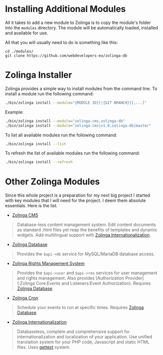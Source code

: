 # Installing Additional Modules

All it takes to add a new module to Zolinga is to copy the module's folder into the `modules` directory. The module will be automatically loaded, installed and available for use.

All that you will usually need to do is something like this:

```
cd ./modules/
git clone https://github.com/webdevelopers-eu/zolinga-db
```

# Zolinga Installer

Zolinga provides a simple way to install modules from the command line. To install a module run the following command:

```bash
./bin/zolinga install --module="{MODULE ID}[|{GIT BRANCH}][,...]"
```

Example:

```bash
./bin/zolinga install --module="zolinga-cms,zolinga-db"
./bin/zolinga install --module="zolinga-cms|v1.0,zolinga-db|master"
```

To list all available modules run the following command:

```bash
./bin/zolinga install --list
```

To refresh the list of available modules run the following command:

```bash
./bin/zolinga install --refresh
```

# Other Zolinga Modules

Since this whole project is a preparation for my next big project I started with key modules that I will need for the project. I deem them absolute essentials. Here is the list.

- [Zolinga CMS](https://github.com/webdevelopers-eu/zolinga-cms)
> Database-less content management system. Edit content documents as standard .html files yet reap the benefits of templates and dynamic widgets. Add multilingual support with [Zolinga Internationalization](https://github.com/webdevelopers-eu/zolinga-intl).
- [Zolinga Database](https://github.com/webdevelopers-eu/zolinga-db)
> Provides the `$api->db` service for MySQL/MariaDB database access.
- [Zolinga Rights Management System](https://github.com/webdevelopers-eu/zolinga-rms)
> Provides the `$api->user` and `$api->rms` services for user management and rights management. Also provides [Authorization Provider](:Zolinga Core:Events and Listeners:Event Authorization). Requires [Zolinga Database](https://github.com/webdevelopers-eu/zolinga-db).
- [Zolinga Cron](https://github.com/webdevelopers-eu/zolinga-cron)
> Schedule your events to run at specific times. Requires [Zolinga Database](https://github.com/webdevelopers-eu/zolinga-db).
- [Zolinga Internationalization](https://github.com/webdevelopers-eu/zolinga-intl)
> Databaseless, complete and comprehensive support for internationalization and localization of your application. Use unified translation system for your PHP code, Javascript and static HTML files. Uses [gettext](https://www.gnu.org/software/gettext/) system.